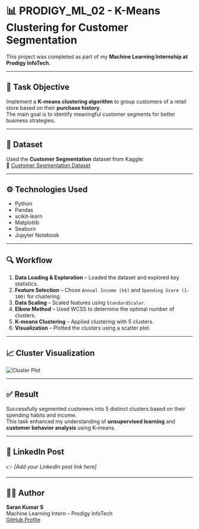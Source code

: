 # 📊 PRODIGY_ML_02 - K-Means Clustering for Customer Segmentation

This project was completed as part of my **Machine Learning Internship at Prodigy InfoTech**.

---

## 📌 Task Objective

Implement a **K-means clustering algorithm** to group customers of a retail store based on their **purchase history**.  
The main goal is to identify meaningful customer segments for better business strategies.

---

## 📂 Dataset

Used the **Customer Segmentation** dataset from Kaggle:  
🔗 [Customer Segmentation Dataset](https://www.kaggle.com/datasets/vjchoudhary7/customer-segmentation-tutorial-in-python)

---

## ⚙️ Technologies Used

- Python
- Pandas
- scikit-learn
- Matplotlib
- Seaborn
- Jupyter Notebook

---

## 🔍 Workflow

1. **Data Loading & Exploration** – Loaded the dataset and explored key statistics.
2. **Feature Selection** – Chose `Annual Income (k$)` and `Spending Score (1-100)` for clustering.
3. **Data Scaling** – Scaled features using `StandardScaler`.
4. **Elbow Method** – Used WCSS to determine the optimal number of clusters.
5. **K-means Clustering** – Applied clustering with 5 clusters.
6. **Visualization** – Plotted the clusters using a scatter plot.

---

## 📈 Cluster Visualization

![Cluster Plot](your-screenshot.png) <!-- Replace this with actual image name or link -->

---

## ✅ Result

Successfully segmented customers into 5 distinct clusters based on their spending habits and income.  
This task enhanced my understanding of **unsupervised learning** and **customer behavior analysis** using K-means.

---

## 🔗 LinkedIn Post

👉 *[Add your LinkedIn post link here]*

---

## 🧑‍💻 Author

**Saran Kumar S**  
Machine Learning Intern – Prodigy InfoTech  
[GitHub Profile](https://github.com/yourusername) <!-- Replace with your actual GitHub profile -->
